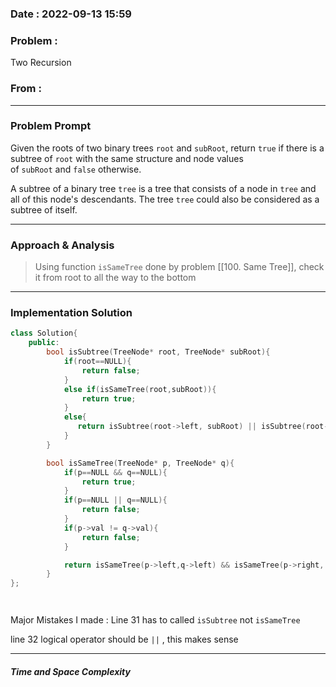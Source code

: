 ### Date :  2022-09-13 15:59

### Problem : 
Two Recursion

### From :

---
### Problem Prompt
Given the roots of two binary trees `root` and `subRoot`, return `true` if there is a subtree of `root` with the same structure and node values of `subRoot` and `false` otherwise.

A subtree of a binary tree `tree` is a tree that consists of a node in `tree` and all of this node's descendants. The tree `tree` could also be considered as a subtree of itself.


---
### Approach & Analysis
>Using function `isSameTree` done by problem [[100. Same Tree]], check it from root to all the way to the bottom

---
### Implementation Solution
```cpp
class Solution{  
    public:
        bool isSubtree(TreeNode* root, TreeNode* subRoot){
            if(root==NULL){
                return false;
            }
            else if(isSameTree(root,subRoot)){
                return true;
            }
            else{
               return isSubtree(root->left, subRoot) || isSubtree(root->right,subRoot);
            }
        }

        bool isSameTree(TreeNode* p, TreeNode* q){
            if(p==NULL && q==NULL){
                return true;
            }
            if(p==NULL || q==NULL){
                return false;
            }
            if(p->val != q->val){
                return false;
            }

            return isSameTree(p->left,q->left) && isSameTree(p->right, q->right);
        }
};




```

Major Mistakes I made : Line 31 has to called `isSubtree`  not `isSameTree`

line 32 logical operator should be `||` , this makes sense

---
##### Time and Space Complexity


